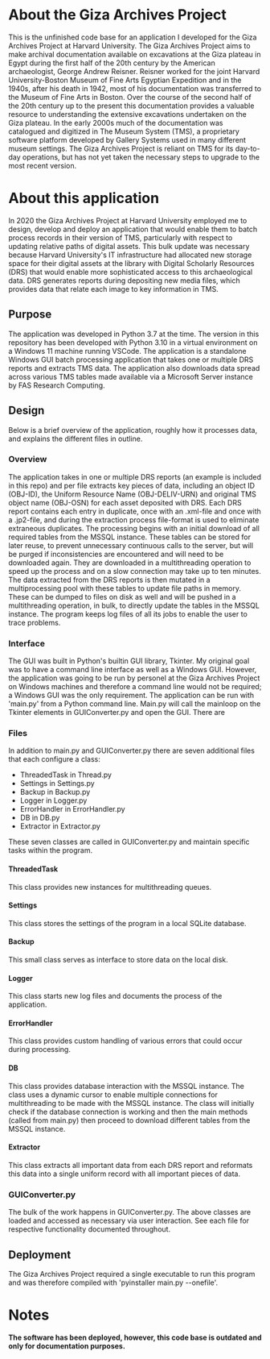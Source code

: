 # About the Giza Archives Project
This is the unfinished code base for an application I developed for the Giza Archives Project at Harvard University. The Giza Archives Project aims to make archival documentation available on excavations at the Giza plateau in Egypt during the first half of the 20th century by the American archaeologist, George Andrew Reisner. Reisner worked for the joint Harvard University-Boston Museum of Fine Arts Egyptian Expedition and in the 1940s, after his death in 1942, most of his documentation was transferred to the Museum of Fine Arts in Boston. Over the course of the second half of the 20th century up to the present this documentation provides a valuable resource to understanding the extensive excavations undertaken on the Giza plateau. In the early 2000s much of the documentation was catalogued and digitized in The Museum System (TMS), a proprietary software platform developed by Gallery Systems used in many different museum settings. The Giza Archives Project is reliant on TMS for its day-to-day operations, but has not yet taken the necessary steps to upgrade to the most recent version.

# About this application
In 2020 the Giza Archives Project at Harvard University employed me to design, develop and deploy an application that would enable them to batch process records in their version of TMS, particularly with respect to updating relative paths of digital assets. This bulk update was necessary because Harvard University's IT infrastructure had allocated new storage space for their digital assets at the library with Digital Scholarly Resources (DRS) that would enable more sophisticated access to this archaeological data. DRS generates reports during depositing new media files, which provides data that relate each image to key information in TMS.

## Purpose
The application was developed in Python 3.7 at the time. The version in this repository has been developed with Python 3.10 in a virtual environment on a Windows 11 machine running VSCode. The application is a standalone Windows GUI batch processing application that takes one or multiple DRS reports and extracts TMS data. The application also downloads data spread across various TMS tables made available via a Microsoft Server instance by FAS Research Computing.

## Design
Below is a brief overview of the application, roughly how it processes data, and explains the different files in outline.

### Overview
The application takes in one or multiple DRS reports (an example is included in this repo) and per file extracts key pieces of data, including an object ID (OBJ-ID), the Uniform Resource Name (OBJ-DELIV-URN) and original TMS object name (OBJ-OSN) for each asset deposited with DRS. Each DRS report contains each entry in duplicate, once with an .xml-file and once with a .jp2-file, and during the extraction process file-format is used to eliminate extraneous duplicates. The processing begins with an initial download of all required tables from the MSSQL instance. These tables can be stored for later reuse, to prevent unnecessary continuous calls to the server, but will be purged if inconsistencies are encountered and will need to be downloaded again. They are downloaded in a multithreading operation to speed up the process and on a slow connection may take up to ten minutes. The data extracted from the DRS reports is then mutated in a multiprocessing pool with these tables to update file paths in memory. These can be dumped to files on disk as well and will be pushed in a multithreading operation, in bulk, to directly update the tables in the MSSQL instance. The program keeps log files of all its jobs to enable the user to trace problems.

### Interface
The GUI was built in Python's builtin GUI library, Tkinter. My original goal was to have a command line interface as well as a Windows GUI. However, the application was going to be run by personel at the Giza Archives Project on Windows machines and therefore a command line would not be required; a Windows GUI was the only requirement. The application can be run with 'main.py' from a Python command line. Main.py will call the mainloop on the Tkinter elements in GUIConverter.py and open the GUI. There are 

### Files
In addition to main.py and GUIConverter.py there are seven additional files that each configure a class:
- ThreadedTask in Thread.py
- Settings in Settings.py
- Backup in Backup.py
- Logger in Logger.py
- ErrorHandler in ErrorHandler.py
- DB in DB.py
- Extractor in Extractor.py

These seven classes are called in GUIConverter.py and maintain specific tasks within the program.

#### ThreadedTask
This class provides new instances for multithreading queues.

#### Settings
This class stores the settings of the program in a local SQLite database.

#### Backup
This small class serves as interface to store data on the local disk.

#### Logger
This class starts new log files and documents the process of the application.

#### ErrorHandler
This class provides custom handling of various errors that could occur during processing.

#### DB
This class provides database interaction with the MSSQL instance. The class uses a dynamic cursor to enable multiple connections for multithreading to be made with the MSSQL instance. The class will initially check if the database connection is working and then the main methods (called from main.py) then proceed to download different tables from the MSSQL instance.

#### Extractor
This class extracts all important data from each DRS report and reformats this data into a single uniform record with all important pieces of data.

### GUIConverter.py
The bulk of the work happens in GUIConverter.py. The above classes are loaded and accessed as necessary via user interaction. See each file for respective functionality documented throughout.

## Deployment
The Giza Archives Project required a single executable to run this program and was therefore compiled with 'pyinstaller main.py --onefile'.

# Notes
**The software has been deployed, however, this code base is outdated and only for documentation purposes.**